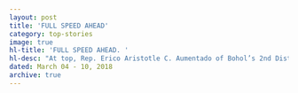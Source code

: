 ```yaml
---
layout: post
title: 'FULL SPEED AHEAD'
category: top-stories
image: true
hl-title: 'FULL SPEED AHEAD. '
hl-desc: "At top, Rep. Erico Aristotle C. Aumentado of Bohol’s 2nd District points to Clarin town on the map of Bohol where the Tagbilaran City-based National Irrigation Administration Region 7 office under Engr. Modesto Membreve will repair its Communal Irrigation System (CIS) costing P1 million.Clarin is along the way to Buenavista town where NIA will construct the P70-million Bonot-bonot Small Reservoir Irrigation Project (SRIP) as indicated on the map. Below, from left, Membreve, Aumentado and another NIA-7 staff view the ongoing construction of the P100-million Benliw SRIP in Ubay town. Funds for the above projects are taken from the 2016 General Appropriations Act.Photo: ArisAumentado’s Facebook Account"
dated: March 04 - 10, 2018
archive: true
---
```


